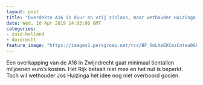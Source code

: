 ```yaml
---
layout: post
title: "Overdekte A16 is duur en vrij zinloos, maar wethouder Huizinga geeft de hoop niet op"
date: Wed, 10 Apr 2019 14:03:00 GMT
categories: 
- zuid-holland 
- dordrecht 
feature_image: "https://images2.persgroep.net/rcs/BF_6mLXeEKCmzCntea0GPCyIdA0/diocontent/145161747/_fitwidth/400/?appId=21791a8992982cd8da851550a453bd7f&quality=0.7"
---
```


Een overkapping van de A16 in Zwijndrecht gaat minimaal tientallen miljoenen euro’s kosten. Het Rijk betaalt niet mee en het nut is beperkt. Toch wil wethouder Jos Huizinga het idee nog niet overboord gooien.
